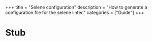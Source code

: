 +++
title = "Selene configuration"
description = "How to generate a configuration file for the selene linter."
categories = ["Guide"]
+++

# Stub
